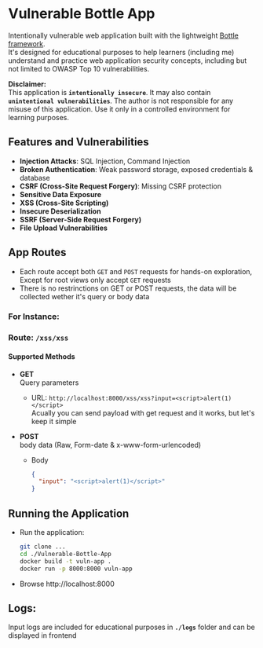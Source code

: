 # Vulnerable Bottle App

Intentionally vulnerable web application built with the lightweight [Bottle framework](https://bottlepy.org/).   
It's designed for educational purposes to help learners (including me) understand and practice web application security concepts, including but not limited to OWASP Top 10 vulnerabilities.

**Disclaimer:**  
This application is **`intentionally insecure`**. It may also contain **`unintentional vulnerabilities`**. The author is not responsible for any misuse of this application. Use it only in a controlled environment for learning purposes.

## Features and Vulnerabilities

- **Injection Attacks**: SQL Injection, Command Injection
- **Broken Authentication**: Weak password storage, exposed credentials & database
- **CSRF (Cross-Site Request Forgery)**: Missing CSRF protection
- **Sensitive Data Exposure**
- **XSS (Cross-Site Scripting)**
- **Insecure Deserialization**
- **SSRF (Server-Side Request Forgery)**
- **File Upload Vulnerabilities**


## App Routes

- Each route accept both `GET` and `POST` requests for hands-on exploration, Except for root views only accept `GET` requests
- There is no restrinctions on GET or POST requests, the data will be collected wether it's query or body data

### For Instance:

### Route: `/xss/xss`   

#### **Supported Methods**
- **GET**  
Query parameters   
  - URL: `http://localhost:8000/xss/xss?input=<script>alert(1)</script>`   
Acually you can send payload with get request and it works, but let's keep it simple

- **POST**  
body data (Raw, Form-date & x-www-form-urlencoded)  
  - Body
    ```json
    {
      "input": "<script>alert(1)</script>"
    }
    ```

## Running the Application   

- Run the application:
    ```bash
    git clone ...
    cd ./Vulnerable-Bottle-App
    docker build -t vuln-app .
    docker run -p 8000:8000 vuln-app
    ```

- Browse http://localhost:8000

## Logs:
Input logs are included for educational purposes in **`./logs`** folder and can be displayed in frontend

